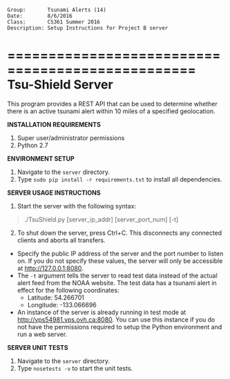 ```
Group:       Tsunami Alerts (14)
Date:        8/6/2016
Class:       CS361 Summer 2016
Description: Setup Instructions for Project B server
```

=================================================
Tsu-Shield Server
=================================================
This program provides a REST API that can be used to determine
whether there is an active tsunami alert within 10 miles of
a specified geolocation.

**INSTALLATION REQUIREMENTS**

1. Super user/administrator permissions
2. Python 2.7

**ENVIRONMENT SETUP**

1. Navigate to the `server` directory.
2. Type `sudo pip install -r requirements.txt` to install all dependencies.

**SERVER USAGE INSTRUCTIONS**

1. Start the server with the following syntax:
>  ./TsuShield.py [server_ip_addr] [server_port_num] [-t]

2. To shut down the server, press Ctrl+C.
   This disconnects any connected clients and aborts all transfers.

*  Specify the public IP address of the server and the port number
   to listen on. If you do not specify these values, the server will
   only be accessible at http://127.0.0.1:8080.
*  The `-t` argument tells the server to read test data instead of the
   actual alert feed from the NOAA website. The test data has a tsunami
   alert in effect for the following coordinates:
   - Latitude:  54.266701
   - Longitude: -133.066696
*  An instance of the server is already running in test mode at
   http://vps54981.vps.ovh.ca:8080.
   You can use this instance if you do not have the permissions required
   to setup the Python environment and run a web server.

**SERVER UNIT TESTS**

1. Navigate to the `server` directory.
2. Type `nosetests -v` to start the unit tests.
